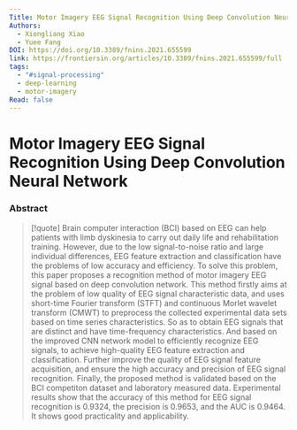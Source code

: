 ```yaml
---
Title: Motor Imagery EEG Signal Recognition Using Deep Convolution Neural Network
Authors:
  - Xiongliang Xiao
  - Yuee Fang
DOI: https://doi.org/10.3389/fnins.2021.655599
link: https://frontiersin.org/articles/10.3389/fnins.2021.655599/full
tags:
  - "#signal-processing"
  - deep-learning
  - motor-imagery
Read: false
---
```


# Motor Imagery EEG Signal Recognition Using Deep Convolution Neural Network

### Abstract
>[!quote] Brain computer interaction (BCI) based on EEG can help patients with limb dyskinesia to carry out daily life and rehabilitation training. However, due to the low signal-to-noise ratio and large individual differences, EEG feature extraction and classification have the problems of low accuracy and efficiency. To solve this problem, this paper proposes a recognition method of motor imagery EEG signal based on deep convolution network. This method firstly aims at the problem of low quality of EEG signal characteristic data, and uses short-time Fourier transform (STFT) and continuous Morlet wavelet transform (CMWT) to preprocess the collected experimental data sets based on time series characteristics. So as to obtain EEG signals that are distinct and have time-frequency characteristics. And based on the improved CNN network model to efficiently recognize EEG signals, to achieve high-quality EEG feature extraction and classification. Further improve the quality of EEG signal feature acquisition, and ensure the high accuracy and precision of EEG signal recognition. Finally, the proposed method is validated based on the BCI competiton dataset and laboratory measured data. Experimental results show that the accuracy of this method for EEG signal recognition is 0.9324, the precision is 0.9653, and the AUC is 0.9464. It shows good practicality and applicability.

